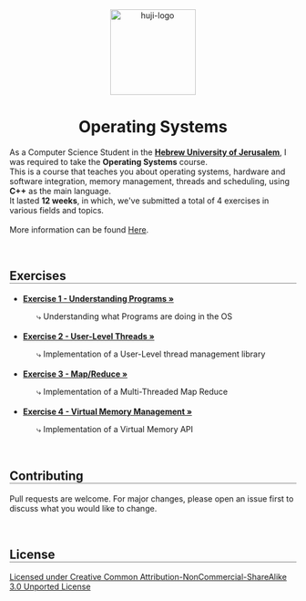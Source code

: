 
<div align="center">
  <img src="https://upload.wikimedia.org/wikipedia/commons/thumb/4/4d/Hebrew_University_Logo.svg/1200px-Hebrew_University_Logo.svg.png" alt="huji-logo" height="150px" />
  <h1 align="center" style="border-bottom: none"><b>Operating Systems</b></h1>

  <p align="left">
    As a Computer Science Student in the <a href="https://new.huji.ac.il/"><b>Hebrew University of Jerusalem</b></a>, I was required to take the <b>Operating Systems</b> course.
    <br>
    This is a course that teaches you about operating systems, hardware and software integration, memory management, threads and scheduling, using <b>C++</b> as the main language.
    <br>
    It lasted <b>12 weeks</b>, in which, we've submitted a total of 4 exercises in various fields and topics.
    <br>
    <br>
    More information can be found <a href="https://shnaton.huji.ac.il/index.php/NewSyl/67808/2/2022/">Here</a>.
  </p>
</div>

<br>

<div align="left">
  <h2 align="left" style="border-bottom: 1px solid gray">Exercises</h2>

  <ul align="left">
    <li><a href="./Exercise 01"><b>Exercise 1 - Understanding Programs »</b></a></li>
    <ul><li style="list-style: none;">⤷ Understanding what Programs are doing in the OS</li></ul>
    <br>
    <li><a href="./Exercise 02"><b>Exercise 2 - User-Level Threads »</b></a></li>
    <ul><li style="list-style: none;">⤷ Implementation of a User-Level thread management library</li></ul>
    <br>
    <li><a href="./Exercise 03"><b>Exercise 3 - Map/Reduce »</b></a></li>
    <ul><li style="list-style: none;">⤷ Implementation of a Multi-Threaded Map Reduce</li></ul>
    <br>
    <li><a href="./Exercise 04"><b>Exercise 4 - Virtual Memory Management »</b></a></li>
    <ul><li style="list-style: none;">⤷ Implementation of a Virtual Memory API</li></ul>
  </ul>
</div>

<br>

<div align="left">
  <h2 align="left" style="border-bottom: 1px solid gray">Contributing</h2>

  <p align="left">
    Pull requests are welcome. For major changes, please open an issue first to discuss what you would like to change.
  </p>
</div>

<br>

<div align="left">
  <h2 align="left" style="border-bottom: 1px solid gray">License</h2>

  <p align="left">
    <a href="https://creativecommons.org/licenses/by-nc-sa/3.0/">Licensed under Creative Common Attribution-NonCommercial-ShareAlike 3.0 Unported License</a>
  </p>
</div>
